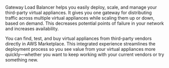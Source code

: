 Gateway Load Balancer helps you easily deploy, scale, and manage your third-party virtual appliances. It gives you one gateway for distributing traffic across multiple virtual appliances while scaling them up or down, based on demand. This decreases potential points of failure in your network and increases availability.  
  
You can find, test, and buy virtual appliances from third-party vendors directly in AWS Marketplace. This integrated experience streamlines the deployment process so you see value from your virtual appliances more quickly—whether you want to keep working with your current vendors or try something new.